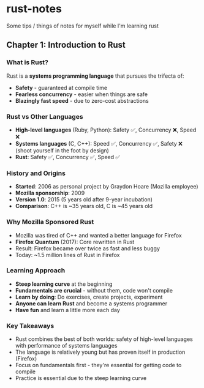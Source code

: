# rust-notes

Some tips / things of notes for myself while I'm learning rust

## Chapter 1: Introduction to Rust

### What is Rust?

Rust is a **systems programming language** that pursues the trifecta of:

- **Safety** - guaranteed at compile time
- **Fearless concurrency** - easier when things are safe
- **Blazingly fast speed** - due to zero-cost abstractions

### Rust vs Other Languages

- **High-level languages** (Ruby, Python): Safety ✅, Concurrency ❌, Speed ❌
- **Systems languages** (C, C++): Speed ✅, Concurrency ✅, Safety ❌ (shoot yourself in the foot by design)
- **Rust**: Safety ✅, Concurrency ✅, Speed ✅

### History and Origins

- **Started**: 2006 as personal project by Graydon Hoare (Mozilla employee)
- **Mozilla sponsorship**: 2009
- **Version 1.0**: 2015 (5 years old after 9-year incubation)
- **Comparison**: C++ is ~35 years old, C is ~45 years old

### Why Mozilla Sponsored Rust

- Mozilla was tired of C++ and wanted a better language for Firefox
- **Firefox Quantum** (2017): Core rewritten in Rust
- Result: Firefox became over twice as fast and less buggy
- Today: ~1.5 million lines of Rust in Firefox

### Learning Approach

- **Steep learning curve** at the beginning
- **Fundamentals are crucial** - without them, code won't compile
- **Learn by doing**: Do exercises, create projects, experiment
- **Anyone can learn Rust** and become a systems programmer
- **Have fun** and learn a little more each day

### Key Takeaways

- Rust combines the best of both worlds: safety of high-level languages with performance of systems languages
- The language is relatively young but has proven itself in production (Firefox)
- Focus on fundamentals first - they're essential for getting code to compile
- Practice is essential due to the steep learning curve
